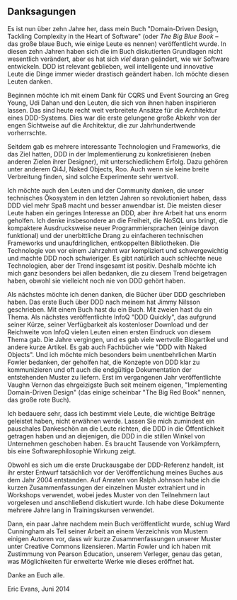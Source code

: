 ## Danksagungen

Es ist nun über zehn Jahre her, dass mein Buch "Domain-Driven Design,
Tackling Complexity in the Heart of Software" (oder *The Big Blue Book* – das große blaue Buch, wie einige Leute es nennen) veröffentlicht
wurde.  In diesen zehn Jahren haben sich die im Buch diskutierten
Grundlagen nicht wesentlich verändert, aber es hat sich *viel* daran
geändert, wie wir Software entwickeln. DDD ist relevant geblieben,
weil intelligente und innovative Leute die Dinge immer wieder
drastisch geändert haben. Ich möchte diesen Leuten danken.

Beginnen möchte ich mit einem Dank für CQRS und Event Sourcing an
Greg Young, Udi Dahan und den Leuten, die sich von ihnen haben
inspirieren lassen. Das sind heute recht weit verbreitete Ansätze für
die Architektur eines DDD-Systems. Dies war die erste gelungene große
Abkehr von der engen Sichtweise auf die Architektur, die zur Jahrhundertwende vorherrschte.

Seitdem gab es mehrere interessante Technologien und Frameworks, die
das Ziel hatten, DDD in der Implementierung zu konkretisieren (neben 
anderen Zielen ihrer Designer), mit unterschiedlichem Erfolg. Dazu 
gehören unter anderem Qi4J, Naked Objects, Roo. Auch wenn sie keine breite
Verbreitung finden, sind solche Experimente sehr wertvoll.

Ich möchte auch den Leuten und der Community danken, die unser
technisches Ökosystem in den letzten Jahren so revolutioniert haben,
dass DDD viel mehr Spaß macht und besser anwendbar ist. Die meisten
dieser Leute haben ein geringes Interesse an DDD, aber ihre Arbeit
hat uns enorm geholfen. Ich denke insbesondere an die Freiheit, die
NoSQL uns bringt, die kompaktere Ausdrucksweise neuer
Programmiersprachen (einige davon funktional) und der unerbittliche
Drang zu einfacheren technischen Frameworks und unaufdringlichen,
entkoppelten Bibliotheken. Die Technologie von vor einem Jahrzehnt
war kompliziert und schwergewichtig und machte DDD noch schwieriger.
Es gibt natürlich auch schlechte neue Technologien, aber der Trend
insgesamt ist positiv. Deshalb möchte ich mich ganz besonders bei allen
bedanken, die zu diesem Trend beigetragen haben, obwohl sie vielleicht
noch nie von DDD gehört haben.

Als nächstes möchte ich denen danken, die Bücher über DDD geschrieben
haben. Das erste Buch über DDD nach meinem hat Jimmy Nilsson
geschrieben. Mit einem Buch hast du ein Buch. Mit zweien hast du ein
Thema. Als nächstes veröffentlichte InfoQ "DDD Quickly", das aufgrund
seiner Kürze, seiner Verfügbarkeit als kostenloser Download und der
Reichweite von InfoQ vielen Leuten einen ersten Eindruck von diesem
Thema gab. Die Jahre vergingen, und es gab viele wertvolle
Blogartikel und andere kurze Artikel. Es gab auch Fachbücher wie "DDD
with Naked Objects". Und ich möchte mich besonders beim
unentbehrlichen Martin Fowler bedanken, der geholfen hat, die Konzepte
von DDD klar zu kommunizieren und oft auch die endgültige
Dokumentation der entstehenden Muster zu liefern. Erst im vergangenen
Jahr veröffentlichte Vaughn Vernon das ehrgeizigste Buch seit meinem
eigenen, "Implementing Domain-Driven Design" (das einige scheinbar "The
Big Red Book" nennen, das große rote Buch).

Ich bedauere sehr, dass ich bestimmt viele Leute, die wichtige Beiträge
geleistet haben, nicht erwähnen werde.
Lassen Sie mich zumindest ein pauschales Dankeschön an die Leute
richten, die DDD in die Öffentlichkeit getragen haben und an
diejenigen, die DDD in die stillen Winkel von Unternehmen geschoben haben.
Es braucht Tausende von Vorkämpfern, bis eine Softwarephilosophie
Wirkung zeigt.

Obwohl es sich um die erste Druckausgabe der DDD-Referenz handelt, ist
ihr erster Entwurf tatsächlich vor der Veröffentlichung meines Buches
aus dem Jahr 2004 entstanden. Auf Anraten von Ralph Johnson habe ich
die kurzen Zusammenfassungen der einzelnen Muster extrahiert und in
Workshops verwendet, wobei jedes Muster von den Teilnehmern laut
vorgelesen und anschließend diskutiert wurde. Ich habe diese
Dokumente mehrere Jahre lang in Trainingskursen verwendet.

Dann, ein paar Jahre nachdem mein Buch veröffentlicht wurde, schlug
Ward Cunningham als Teil seiner Arbeit an einem Verzeichnis von Mustern
einigen Autoren vor, dass wir kurze Zusammenfassungen unserer Muster
unter Creative Commons lizensieren. Martin Fowler und ich haben mit
Zustimmung von Pearson Education, unserem Verleger, genau das getan,
was Möglichkeiten für erweiterte Werke wie dieses eröffnet hat.

Danke an Euch alle.

Eric Evans, Juni 2014
